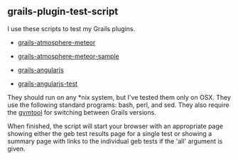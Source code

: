 ## grails-plugin-test-script

I use these scripts to test my Grails plugins.

* [grails-atmosphere-meteor](https://github.com/kensiprell/grails-atmosphere-meteor)

* [grails-atmosphere-meteor-sample](https://github.com/kensiprell/grails-atmosphere-meteor-sample) 

* [grails-angularjs](https://github.com/kensiprell/grails-angularjs)

* [grails-angularjs-test](https://github.com/kensiprell/grails-angularjs-test)


They should run on any *nix system, but I've tested them only on OSX. They use the following standard programs: bash, perl, and sed. They also require the [gvmtool](http://gvmtool.net/) for switching between Grails versions.

When finished, the script will start your browser with an appropriate page showing either the geb test results page for a single test or showing a summary page with links to the individual geb tests if the 'all' argument is given.